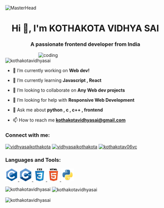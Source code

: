 ![MasterHead](https://user-images.githubusercontent.com/74038190/219923809-b86dc415-a0c2-4a38-bc88-ad6cf06395a8.gif)
<h1 align="center">Hi 👋, I'm KOTHAKOTA VIDHYA SAI</h1>
<h3 align="center">A passionate frontend developer from India</h3>
<img align="right" alt="coding" width="400" src="https://user-images.githubusercontent.com/74038190/212750672-2f3f2b50-c84f-4ed8-a60a-849ae69ff9df.gif">


<p align="left"> <img src="https://komarev.com/ghpvc/?username=kothakotavidhyasai&label=Profile%20views&color=0e75b6&style=flat" alt="kothakotavidhyasai" /> </p>

- 🔭 I’m currently working on **Web dev!**

- 🌱 I’m currently learning **Javascript , React**

- 👯 I’m looking to collaborate on **Any Web dev projects**

- 🤝 I’m looking for help with **Responsive Web Development**

- 💬 Ask me about **python , c , c++ , frontend**

- 📫 How to reach me **kothakotavidhyasai@gmail.com**

<h3 align="left">Connect with me:</h3>
<p align="left">
<a href="https://fb.com/vidhyasaikothakota" target="blank"><img align="center" src="https://raw.githubusercontent.com/rahuldkjain/github-profile-readme-generator/master/src/images/icons/Social/facebook.svg" alt="vidhyasaikothakota" height="30" width="40" /></a>
<a href="https://instagram.com/vidhyasaikothakota" target="blank"><img align="center" src="https://raw.githubusercontent.com/rahuldkjain/github-profile-readme-generator/master/src/images/icons/Social/instagram.svg" alt="vidhyasaikothakota" height="30" width="40" /></a>
<a href="https://auth.geeksforgeeks.org/user/kothakotav06vc" target="blank"><img align="center" src="https://raw.githubusercontent.com/rahuldkjain/github-profile-readme-generator/master/src/images/icons/Social/geeks-for-geeks.svg" alt="kothakotav06vc" height="30" width="40" /></a>
</p>

<h3 align="left">Languages and Tools:</h3>
<p align="left"> <a href="https://www.cprogramming.com/" target="_blank" rel="noreferrer"> <img src="https://raw.githubusercontent.com/devicons/devicon/master/icons/c/c-original.svg" alt="c" width="40" height="40"/> </a> <a href="https://www.w3schools.com/cpp/" target="_blank" rel="noreferrer"> <img src="https://raw.githubusercontent.com/devicons/devicon/master/icons/cplusplus/cplusplus-original.svg" alt="cplusplus" width="40" height="40"/> </a> <a href="https://www.w3schools.com/css/" target="_blank" rel="noreferrer"> <img src="https://raw.githubusercontent.com/devicons/devicon/master/icons/css3/css3-original-wordmark.svg" alt="css3" width="40" height="40"/> </a> <a href="https://www.w3.org/html/" target="_blank" rel="noreferrer"> <img src="https://raw.githubusercontent.com/devicons/devicon/master/icons/html5/html5-original-wordmark.svg" alt="html5" width="40" height="40"/> </a> <a href="https://www.python.org" target="_blank" rel="noreferrer"> <img src="https://raw.githubusercontent.com/devicons/devicon/master/icons/python/python-original.svg" alt="python" width="40" height="40"/> </a> </p>

<p><img align="left" src="https://github-readme-stats.vercel.app/api/top-langs?username=kothakotavidhyasai&show_icons=true&locale=en&layout=compact" alt="kothakotavidhyasai" /></p>

<p>&nbsp;<img align="center" src="https://github-readme-stats.vercel.app/api?username=kothakotavidhyasai&show_icons=true&locale=en" alt="kothakotavidhyasai" /></p>

<p><img align="center" src="https://github-readme-streak-stats.herokuapp.com/?user=kothakotavidhyasai&" alt="kothakotavidhyasai" /></p>
